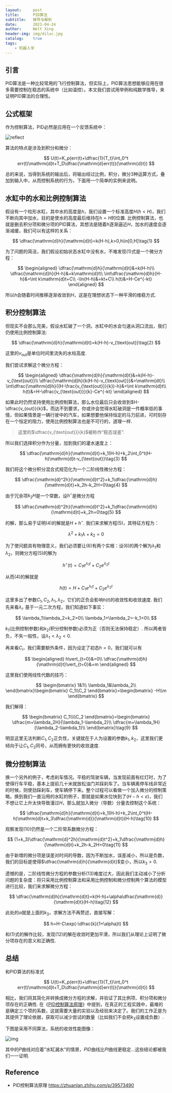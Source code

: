```yaml
---
layout:     post
title:      PID算法
subtitle:   推导与解析
date:       2021-04-24
author:     Welt Xing
header-img: img/diluc.jpg
catalog:    true
tags:
    - 机器人学
---
```


## 引言

PID算法是一种比较常用的飞行控制算法，但实际上，PID算法思想能够应用在很多需要控制在稳态的系统中（比如温控）。本文我们尝试用举例和纯数学推导，来证明PID算法的合理性。

## 公式框架

作为控制算法，PID必然是应用在一个反馈系统中：

![reflect](https://pic3.zhimg.com/80/v2-3d374655a126485563bc1068cee267fa_1440w.jpg)

算法的特点是涉及到积分和微分：

$$
U(t)=K_p(err(t)+\dfrac{1}{T_t}\int_0^t err(t)\mathrm{d}t+T_D\dfrac{\mathrm{d}err(t)}{\mathrm{d}t})
$$

总的来说，当得到系统的输出后，将输出经过比例，积分，微分3种运算方式，叠加到输入中，从而控制系统的行为，下面用一个简单的实例来说明。

## 水缸中的水和比例控制算法

假设有一个柱形水缸，其中水的高度是$h$，我们设置一个标准高度$H(h<H)$，我们不断向其中加水，目的是使水的高度最后维持在$h=H$的位置. 比例控制算法，也就是删去积分项和微分项的PID算法，其想法是随着$h$逐渐逼近$H$，加水的速度会逐渐减缓，我们可以有这样的关系：

$$
\dfrac{\mathrm{d}h}{\mathrm{d}t}=k(H-h),k>0,h\in[0,H]\tag{1}
$$

为了问题的简洁，我们假设初始状态水缸中没有水，不难发现$(1)$式是一个微分方程：

$$
\begin{aligned}
\dfrac{\mathrm{d}h}{\mathrm{d}t}&=k(H-h)\\
\dfrac{\mathrm{d}h}{H-h}&=k\mathrm{d}t\\
\int\dfrac{\mathrm{d}h}{H-h}&=\int k\mathrm{d}t+C\\
-\ln(H-h)&=kt+C\\
h(t)&=H-Ce^{-kt}
\end{aligned}
$$

所以$h$会随着时间推移逐渐收敛到$H$，这是在理想状态下一种平滑的维稳方式.

## 积分控制算法

但现实不会那么完美，假设水缸破了一个洞，水缸中的水会匀速从洞口流出，我们仍使用比例控制算法:

$$
\dfrac{\mathrm{d}h}{\mathrm{d}t}=k(H-h)-v_{\text{out}}\tag{2}
$$

这里的$v_{\text{out}}$是单位时间里流失的水柱高度.

我们尝试求解这个微分方程：

$$
\begin{aligned}
\dfrac{\mathrm{d}h}{\mathrm{d}t}&=k(H-h)-v_{\text{out}}\\
\dfrac{\mathrm{d}h}{k(H-h)-v_{\text{out}}}&=\mathrm{dt}\\
\int\dfrac{\mathrm{d}h}{(H-\frac{v_{\text{out}}}{k})-h}&=\int k\mathrm{d}t\\
h(t)&=H-\dfrac{v_{\text{out}}}{k}-Ce^{-kt}
\end{aligned}
$$

如果此时仍然坚持使用比例控制算法，那么水位最后只会收敛到$H-\dfrac{v_{out}}{k}$，而达不到要求，你或许会觉得水缸破洞是一件概率低的事情，但如果情景是一辆行驶中的汽车，如果想要他保持恒定的马力前进，可时刻存在一个恒定的阻力，使用比例控制算法也是不可行的，道理一样.

> 这里的$\dfrac{v_{\text{out}}}{k}$被称作“稳态误差”.

所以我们选择积分作为分量，加到我们的灌水速度上：

$$
\dfrac{\mathrm{d}h}{\mathrm{d}t}=k_1(H-h)+k_2\int_0^t(H-h)\mathrm{d}t-v_{\text{out}}\tag{3}
$$

我们将这个微分积分混合式规范化为一个二阶线性微分方程：

$$
\dfrac{\mathrm{d}^2h}{\mathrm{d}t^2}+k_1\dfrac{\mathrm{d}h}{\mathrm{d}t}+k_2h-k_2H=0\tag{4}
$$

由于冗余项$k_2H$是一个常数，设$h^\star$是微分方程

$$
\dfrac{\mathrm{d}^2h}{\mathrm{d}t^2}+k_1\dfrac{\mathrm{d}h}{\mathrm{d}t}+k_2h=0\tag{5}
$$

的解，那么易于证明$(4)$的解就是$H+h^\star$. 我们来求解方程(5)，其特征方程为：

$$
\lambda^2+k_1\lambda+k_2=0\tag{6}
$$

为了使问题具有物理意义，我们必须要让$(6)$有两个实根：设$(6)$的两个解为$\lambda_1$和$\lambda_2$，则微分方程$(5)$的解为

$$
h^\star(t)=C_1e^{\lambda_1t}+C_2e^{\lambda_2t}\tag{7}
$$

从而$(4)$的解就是

$$
h(t)=H+C_1e^{\lambda_1t}+C_2e^{\lambda_2t}\tag{8}
$$

这里多出了参数$C_1,C_2,\lambda_1,\lambda_2$，它们的正负会影响$h(t)$的收敛性和收敛速度. 我们先来看$\lambda_i$. 基于一元二次方程，我们知道如下事实：

$$
\lambda_1\lambda_2=k_2>0\\
\lambda_1+\lambda_2=-k_1<0\\
$$

$k_1$(比例控制参数)和$k_2$(积分控制参数)必须为正（否则无法保持稳定）. 所以两者皆负，不失一般性，设$\lambda_1<\lambda_2<0$.

再来看$C_i$，我们需要额外条件，因为设定了初态$h=0$，我们就可以有

$$
\begin{aligned}
h\vert_{t=0}&=0\\
\dfrac{\mathrm{d}h}{\mathrm{d}t}\vert_{t=0}&=m
\end{aligned}
$$

这里我们使用线性代数的技巧：

$$
\begin{bmatrix}
1&1\\
\lambda_1&\lambda_2\\
\end{bmatrix}\begin{bmatrix}
C_1\\C_2
\end{bmatrix}=\begin{bmatrix}
-H\\m
\end{bmatrix}
$$

我们解得：

$$
\begin{bmatrix}
C_1\\\\C_2
\end{bmatrix}=\begin{bmatrix}
\dfrac{m+\lambda_2H}{\lambda_1-\lambda_2}\\
\dfrac{m+\lambda_1H}{\lambda_2-\lambda_1}\\
\end{bmatrix}\tag{9}
$$

明显这里无法判断$C_1,C_2$正负性，关键就在于人为设置的参数$k_1,k_2$，这里我们更倾向于让$C_1,C_2$同号，从而拥有更快的收敛速度.

## 微分控制算法

换一个另外的例子，考虑刹车情况。平稳的驾驶车辆，当发现前面有红灯时，为了使得行车平稳，基本上提前几十米就放松油门并踩刹车了。当车辆离停车线非常近的时候，则使劲踩刹车，使车辆停下来。整个过程可以看做一个加入微分的控制策略。换到我们一直沿用的水缸的例子，那就是如果水位快到了($H-h<\varepsilon$)，我们不想让它上升太快导致漫过$H$，那么就加入微分（导数）分量去控制这个系统：

$$
\dfrac{\mathrm{d}h}{\mathrm{d}t}=k_1(H-h)+k_2\int_0^t(H-h)\mathrm{d}t+k_3\dfrac{\mathrm{d}}{\mathrm{d}t}(H-h)\tag{10}
$$

观察发现$(10)$仍然是一个二阶常系数微分方程：

$$
(1+k_3)\dfrac{\mathrm{d}^2h}{\mathrm{d}t^2}+k_1\dfrac{\mathrm{d}h}{\mathrm{d}t}+k_2h-k_2H=0\tag{11}
$$

由于新增的微分项是误差对时间的导数，因为不断加水，误差减小，所以是负数，我们的目标是使得$\dfrac{\mathrm{d}h}{\mathrm{d}t}$变小，所以$k_3>0$.

遗憾的是，二阶线性微分方程的参数分析$(13)$难度过大，因此我们主动减小了分析问题的复杂度：将只采用比例控制算法和采用比例控制和微分控制两个算法的模型进行比较，我们来求解微分方程：

$$
\dfrac{\mathrm{d}h}{\mathrm{d}t}=k(H-h)+\alpha\dfrac{\mathrm{d}}{\mathrm{d}t}(H-h)\tag{12}
$$

此处的$\alpha$就是上面的$k_3$，求解方法不再赘述，直接写解：

$$
h=H-C\exp(-\dfrac{k}{1+\alpha}t)
$$

和$(1)$式的解作比较，发现$(12)$的解在收敛时更加平滑，所以我们从理论上证明了微分项存在的意义和正确性.

## 总结

和PID算法的标准式

$$
U(t)=K_p(err(t)+\dfrac{1}{T_t}\int_0^t err(t)\mathrm{d}t+T_D\dfrac{\mathrm{d}err(t)}{\mathrm{d}t})
$$

相比，我们将其简化并转换成微分方程的求解，并验证了其比例项、积分项和微分项存在的正确性. 在《[PID控制算法原理](https://zhuanlan.zhihu.com/p/39573490)》中提到，在真正的工程实践中，最难的是确定三个项的系数，这就需要大量的实验以及经验来决定了。我们的工作正是为其提供了理论依据，获取可以减少尝试的数量（比如我们不会把$k_3$设置成负数）.

下图是采用不同算法，系统的收敛性能图像：

![img](https://res.cloudinary.com/tbmg/c_scale,w_700,f_auto,q_auto/v1502862890/tb/articles/2014/features/49747-121_fig4.png)

其中的$P$曲线对应着”水缸漏水“的情景，$PID$曲线比$PI$曲线更稳定...这些结论都被我们一一证明.

## $\text{Reference}$

- PID控制算法原理 https://zhuanlan.zhihu.com/p/39573490